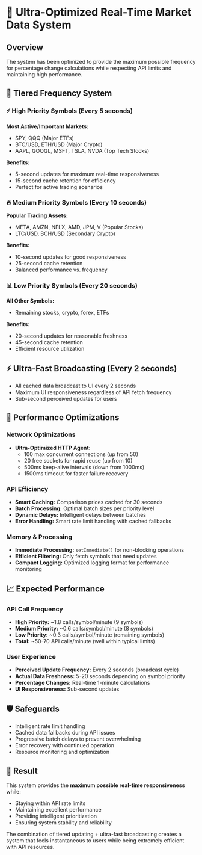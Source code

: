 # 🚀 Ultra-Optimized Real-Time Market Data System

## Overview

The system has been optimized to provide the maximum possible frequency for percentage change calculations while respecting API limits and maintaining high performance.

## 🎯 Tiered Frequency System

### ⚡ High Priority Symbols (Every 5 seconds)

**Most Active/Important Markets:**

- SPY, QQQ (Major ETFs)
- BTC/USD, ETH/USD (Major Crypto)
- AAPL, GOOGL, MSFT, TSLA, NVDA (Top Tech Stocks)

**Benefits:**

- 5-second updates for maximum real-time responsiveness
- 15-second cache retention for efficiency
- Perfect for active trading scenarios

### 🔥 Medium Priority Symbols (Every 10 seconds)

**Popular Trading Assets:**

- META, AMZN, NFLX, AMD, JPM, V (Popular Stocks)
- LTC/USD, BCH/USD (Secondary Crypto)

**Benefits:**

- 10-second updates for good responsiveness
- 25-second cache retention
- Balanced performance vs. frequency

### 📊 Low Priority Symbols (Every 20 seconds)

**All Other Symbols:**

- Remaining stocks, crypto, forex, ETFs

**Benefits:**

- 20-second updates for reasonable freshness
- 45-second cache retention
- Efficient resource utilization

## ⚡ Ultra-Fast Broadcasting (Every 2 seconds)

- All cached data broadcast to UI every 2 seconds
- Maximum UI responsiveness regardless of API fetch frequency
- Sub-second perceived updates for users

## 🔧 Performance Optimizations

### Network Optimizations

- **Ultra-Optimized HTTP Agent:**
  - 100 max concurrent connections (up from 50)
  - 20 free sockets for rapid reuse (up from 10)
  - 500ms keep-alive intervals (down from 1000ms)
  - 1500ms timeout for faster failure recovery

### API Efficiency

- **Smart Caching:** Comparison prices cached for 30 seconds
- **Batch Processing:** Optimal batch sizes per priority level
- **Dynamic Delays:** Intelligent delays between batches
- **Error Handling:** Smart rate limit handling with cached fallbacks

### Memory & Processing

- **Immediate Processing:** `setImmediate()` for non-blocking operations
- **Efficient Filtering:** Only fetch symbols that need updates
- **Compact Logging:** Optimized logging format for performance monitoring

## 📈 Expected Performance

### API Call Frequency

- **High Priority:** ~1.8 calls/symbol/minute (9 symbols)
- **Medium Priority:** ~0.6 calls/symbol/minute (8 symbols)  
- **Low Priority:** ~0.3 calls/symbol/minute (remaining symbols)
- **Total:** ~50-70 API calls/minute (well within typical limits)

### User Experience

- **Perceived Update Frequency:** Every 2 seconds (broadcast cycle)
- **Actual Data Freshness:** 5-20 seconds depending on symbol priority
- **Percentage Changes:** Real-time 1-minute calculations
- **UI Responsiveness:** Sub-second updates

## 🛡️ Safeguards

- Intelligent rate limit handling
- Cached data fallbacks during API issues
- Progressive batch delays to prevent overwhelming
- Error recovery with continued operation
- Resource monitoring and optimization

## 🎯 Result

This system provides the **maximum possible real-time responsiveness** while:

- Staying within API rate limits
- Maintaining excellent performance
- Providing intelligent prioritization
- Ensuring system stability and reliability

The combination of tiered updating + ultra-fast broadcasting creates a system that feels instantaneous to users while being extremely efficient with API resources.
